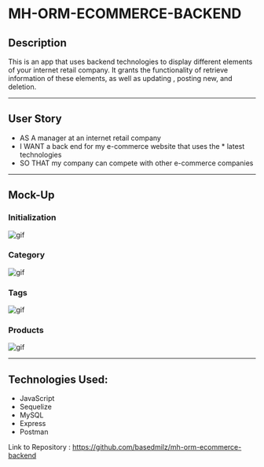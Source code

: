 # MH-ORM-ECOMMERCE-BACKEND

## Description

This is an app that uses backend technologies to display different elements of your internet retail company. It grants the functionality of retrieve information of these elements, as well as updating , posting new, and deletion.

---

## User Story

* AS A manager at an internet retail company
* I WANT a back end for my e-commerce website that uses the * latest technologies
* SO THAT my company can compete with other e-commerce companies

---

## Mock-Up

### Initialization
![gif](/video/walk1.gif)

### Category
![gif](/video/walk2.gif)

### Tags
![gif](/video/walk3.gif)

### Products
![gif](/video/walk4.gif)

---


## Technologies Used:

* JavaScript
* Sequelize
* MySQL
* Express
* Postman



Link to Repository : https://github.com/basedmilz/mh-orm-ecommerce-backend



